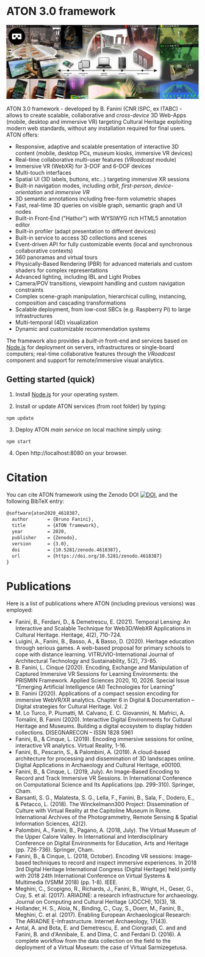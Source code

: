 # ATON 3.0 framework

![Header](./public/res/aton-header.jpg)

ATON 3.0 framework - developed by B. Fanini (CNR ISPC, ex ITABC) - allows to create scalable, collaborative and *cross-device* 3D Web-Apps (mobile, desktop and immersive VR) targeting Cultural Heritage exploiting modern web standards, without any installation required for final users. ATON offers:
* Responsive, adaptive and scalable presentation of interactive 3D content (mobile, desktop PCs, museum kiosks, immersive VR devices)
* Real-time collaborative multi-user features (*VRoadcast* module)
* Immersive VR (WebXR) for 3-DOF and 6-DOF devices
* Multi-touch interfaces
* Spatial UI (3D labels, buttons, etc...) targeting immersive XR sessions
* Built-in navigation modes, including *orbit*, *first-person*, *device-orientation* and *immersive VR*
* 3D semantic annotations including free-form volumetric shapes
* Fast, real-time 3D queries on visible graph, semantic graph and UI nodes
* Built-in Front-End ("Hathor") with WYSIWYG rich HTML5 annotation editor
* Built-in profiler (adapt presentation to different devices)
* Built-in service to access 3D collections and scenes
* Event-driven API for fully customizable events (local and synchronous collaborative contexts)
* 360 panoramas and virtual tours
* Physically-Based Rendering (PBR) for advanced materials and custom shaders for complex representations
* Advanced lighting, including IBL and Light Probes
* Camera/POV transitions, viewpoint handling and custom navigation constraints
* Complex scene-graph manipulation, hierarchical culling, instancing, composition and cascading transformations
* Scalable deployment, from low-cost SBCs (e.g. Raspberry Pi) to large infrastructures
* Multi-temporal (4D) visualization
* Dynamic and customizable recommendation systems

The framework also provides a *built-in* front-end and services based on [Node.js](https://nodejs.org/) for deployment on servers, infrastructures or single-board computers; real-time collaborative features through the *VRoadcast* component and support for remote/immersive visual analytics.

## Getting started (quick)
1) Install [Node.js](https://nodejs.org/) for your operating system.

2) Install or update ATON services (from root folder) by typing:
```
npm update
```

3) Deploy ATON *main service* on local machine simply using:
```
npm start
```

4) Open http://localhost:8080 on your browser.

# Citation
You can cite ATON framework using the Zenodo DOI [![DOI](https://zenodo.org/badge/DOI/10.5281/zenodo.4618387.svg)](https://doi.org/10.5281/zenodo.4618387), and the following BibTeX entry:
```
@software{aton2020_4618387,
  author       = {Bruno Fanini},
  title        = {ATON framework},
  year         = 2020,
  publisher    = {Zenodo},
  version      = {3.0},
  doi          = {10.5281/zenodo.4618387},
  url          = {https://doi.org/10.5281/zenodo.4618387}
}
```

# Publications
Here is a list of publications where ATON (including previous versions) was employed:

* Fanini, B., Ferdani, D., & Demetrescu, E. (2021). Temporal Lensing: An Interactive and Scalable Technique for Web3D/WebXR Applications in Cultural Heritage. Heritage, 4(2), 710-724.
* Luigini, A., Fanini, B., Basso, A., & Basso, D. (2020). Heritage education through serious games. A web-based proposal for primary schools to cope with distance learning. VITRUVIO-International Journal of Architectural Technology and Sustainability, 5(2), 73-85.
* B. Fanini, L. Cinque (2020). Encoding, Exchange and Manipulation of Captured Immersive VR Sessions for Learning Environments: the PRISMIN Framework. Applied Sciences 2020, 10, 2026. Special Issue "Emerging Artificial Intelligence (AI) Technologies for Learning"
* B. Fanini (2020). Applications of a compact session encoding for immersive WebVR/XR analytics. Chapter 6 in Digital & Documentation – Digital strategies for Cultural Heritage. Vol. 2
* M. Lo Turco, P. Piumatti, M. Calvano, E. C. Giovannini, N. Mafrici, A. Tomalini, B. Fanini (2020). Interactive Digital Environments for Cultural Heritage and Museums. Building a digital ecosystem to display hidden collections. DISEGNARECON – ISSN 1828 5961
* Fanini, B., & Cinque, L. (2019). Encoding immersive sessions for online, interactive VR analytics. Virtual Reality, 1-16.
* Fanini, B., Pescarin, S., & Palombini, A. (2019). A cloud-based architecture for processing and dissemination of 3D landscapes online. Digital Applications in Archaeology and Cultural Heritage, e00100.
* Fanini, B., & Cinque, L. (2019, July). An Image-Based Encoding to Record and Track Immersive VR Sessions. In International Conference on Computational Science and Its Applications (pp. 299-310). Springer, Cham.
* Barsanti, S. G., Malatesta, S. G., Lella, F., Fanini, B., Sala, F., Dodero, E., & Petacco, L. (2018). The Winckelmann300 Project: Dissemination of Culture with Virtual Reality at the Capitoline Museum in Rome. International Archives of the Photogrammetry, Remote Sensing & Spatial Information Sciences, 42(2).
* Palombini, A., Fanini, B., Pagano, A. (2018, July). The Virtual Museum of the Upper Calore Valley. In International and Interdisciplinary Conference on Digital Environments for Education, Arts and Heritage (pp. 726-736). Springer, Cham.
* Fanini, B., & Cinque, L. (2018, October). Encoding VR sessions: image-based techniques to record and inspect immersive experiences. In 2018 3rd Digital Heritage International Congress (Digital Heritage) held jointly with 2018 24th International Conference on Virtual Systems & Multimedia (VSMM 2018) (pp. 1-8). IEEE.
* Meghini, C., Scopigno, R., Richards, J., Fanini, B., Wright, H., Geser, G., Cuy, S. et al. (2017). ARIADNE: a research infrastructure for archaeology. Journal on Computing and Cultural Heritage (JOCCH), 10(3), 18.
* Hollander, H. S., Aloia, N., Binding, C., Cuy, S., Doerr, M., Fanini, B., Meghini, C. et al. (2017). Enabling European Archaeological Research: The ARIADNE E-Infrastructure. Internet Archaeology, 17(43).
* Antal, A. and Bota, E. and Demetrescu, E. and Ciongradi, C. and and Fanini, B. and d'Annibale, E. and Dima, C. and Ferdani D. (2016). A complete workflow from the data collection on the field to the deployment of a Virtual Museum: the case of Virtual Sarmizegetusa.
